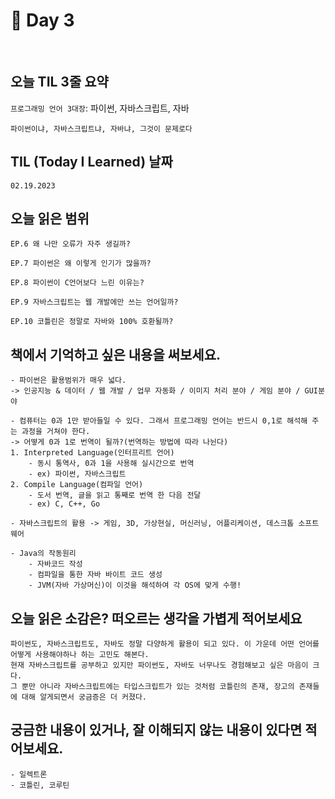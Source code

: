 # 📔 Day 3

<br>

## 오늘 TIL 3줄 요약

`프로그래밍 언어 3대장`: 파이썬, 자바스크립트, 자바

    파이썬이냐, 자바스크립트냐, 자바냐, 그것이 문제로다

## TIL (Today I Learned) 날짜

    02.19.2023

## 오늘 읽은 범위

    EP.6 왜 나만 오류가 자주 생길까?

    EP.7 파이썬은 왜 이렇게 인기가 많을까?

    EP.8 파이썬이 C언어보다 느린 이유는?

    EP.9 자바스크립트는 웹 개발에만 쓰는 언어일까?

    EP.10 코틀린은 정말로 자바와 100% 호환될까?

## 책에서 기억하고 싶은 내용을 써보세요.

    - 파이썬은 활용범위가 매우 넓다.
    -> 인공지능 & 데이터 / 웹 개발 / 업무 자동화 / 이미지 처리 분야 / 게임 분야 / GUI분야

    - 컴퓨터는 0과 1만 받아들일 수 있다. 그래서 프로그래밍 언어는 반드시 0,1로 해석해 주는 과정을 거쳐야 한다.
    -> 어떻게 0과 1로 번역이 될까?(번역하는 방법에 따라 나뉜다)
    1. Interpreted Language(인터프리트 언어)
        - 동시 통역사, 0과 1을 사용해 실시간으로 번역
        - ex) 파이썬, 자바스크립트
    2. Compile Language(컴파일 언어)
        - 도서 번역, 글을 읽고 통째로 번역 한 다음 전달
        - ex) C, C++, Go

    - 자바스크립트의 활용 -> 게임, 3D, 가상현실, 머신러닝, 어플리케이션, 데스크톱 소프트웨어

    - Java의 작동원리
        - 자바코드 작성
        - 컴파일을 통한 자바 바이트 코드 생성
        - JVM(자바 가상머신)이 이것을 해석하여 각 OS에 맞게 수행!

## 오늘 읽은 소감은? 떠오르는 생각을 가볍게 적어보세요

    파이썬도, 자바스크립트도, 자바도 정말 다양하게 활용이 되고 있다. 이 가운데 어떤 언어를 어떻게 사용해야하나 하는 고민도 해본다.
    현재 자바스크립트를 공부하고 있지만 파이썬도, 자바도 너무나도 경험해보고 싶은 마음이 크다.
    그 뿐만 아니라 자바스크립트에는 타입스크립트가 있는 것처럼 코틀린의 존재, 장고의 존재들에 대해 알게되면서 궁금증은 더 커졌다.

## 궁금한 내용이 있거나, 잘 이해되지 않는 내용이 있다면 적어보세요.

    - 일렉트론
    - 코틀린, 코루틴
